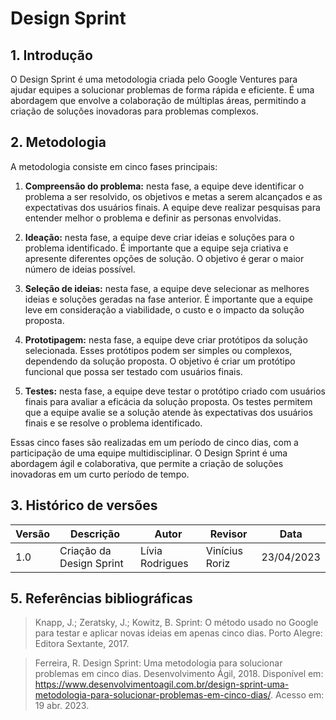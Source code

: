 # Design Sprint

## 1. Introdução

O Design Sprint é uma metodologia criada pelo Google Ventures para ajudar equipes a solucionar problemas de forma rápida e eficiente. É uma abordagem que envolve a colaboração de múltiplas áreas, permitindo a criação de soluções inovadoras para problemas complexos. 

## 2. Metodologia

A metodologia consiste em cinco fases principais: 

1. **Compreensão do problema:** nesta fase, a equipe deve identificar o problema a ser resolvido, os objetivos e metas a serem alcançados e as expectativas dos usuários finais. A equipe deve realizar pesquisas para entender melhor o problema e definir as personas envolvidas. 

2. **Ideação:** nesta fase, a equipe deve criar ideias e soluções para o problema identificado. É importante que a equipe seja criativa e apresente diferentes opções de solução. O objetivo é gerar o maior número de ideias possível. 

3. **Seleção de ideias:** nesta fase, a equipe deve selecionar as melhores ideias e soluções geradas na fase anterior. É importante que a equipe leve em consideração a viabilidade, o custo e o impacto da solução proposta. 

4. **Prototipagem:** nesta fase, a equipe deve criar protótipos da solução selecionada. Esses protótipos podem ser simples ou complexos, dependendo da solução proposta. O objetivo é criar um protótipo funcional que possa ser testado com usuários finais. 

5. **Testes:** nesta fase, a equipe deve testar o protótipo criado com usuários finais para avaliar a eficácia da solução proposta. Os testes permitem que a equipe avalie se a solução atende às expectativas dos usuários finais e se resolve o problema identificado. 

Essas cinco fases são realizadas em um período de cinco dias, com a participação de uma equipe multidisciplinar. O Design Sprint é uma abordagem ágil e colaborativa, que permite a criação de soluções inovadoras em um curto período de tempo. 

## 3. Histórico de versões

| Versão | Descrição            | Autor           | Revisor           | Data           |
| ------ | -------------------- | --------------- | ----------------- | -------------- |
| 1.0    | Criação da Design Sprint | Lívia Rodrigues | Vinícius Roriz | 23/04/2023 |

## 5. Referências bibliográficas

> Knapp, J.; Zeratsky, J.; Kowitz, B. Sprint: O método usado no Google para testar e aplicar novas ideias em apenas cinco dias. Porto Alegre: Editora Sextante, 2017.

> Ferreira, R. Design Sprint: Uma metodologia para solucionar problemas em cinco dias. Desenvolvimento Ágil, 2018. Disponível em: https://www.desenvolvimentoagil.com.br/design-sprint-uma-metodologia-para-solucionar-problemas-em-cinco-dias/. Acesso em: 19 abr. 2023.
